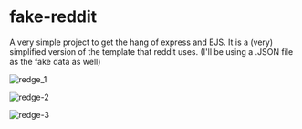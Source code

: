 # fake-reddit
A very simple project to get the hang of express and EJS. It is a (very) simplified version of the template that reddit uses. (I'll be using a .JSON file as the fake data as well)


![redge_1](https://github.com/user-attachments/assets/5c284480-042c-400e-9a5d-e799e885dfdb)



![redge-2](https://github.com/user-attachments/assets/911d318f-d4ab-4cf1-86db-68b626a1270b)



![redge-3](https://github.com/user-attachments/assets/8e366e54-92db-457a-8031-12663f164290)

